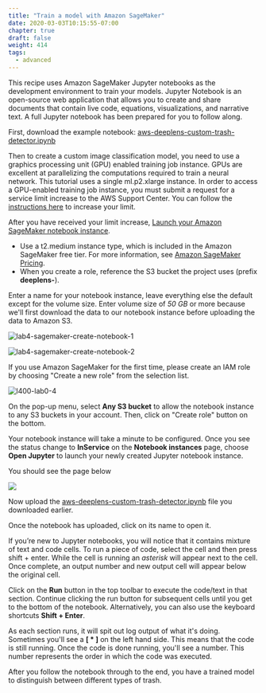 ```yaml
---
title: "Train a model with Amazon SageMaker"
date: 2020-03-03T10:15:55-07:00
chapter: true
draft: false
weight: 414
tags:
  - advanced
---
```

This recipe uses Amazon SageMaker Jupyter notebooks as the development environment to train your models. Jupyter Notebook is an open-source web application that allows you to create and share documents that contain live code, equations, visualizations, and narrative text. A full Jupyter notebook has been prepared for you to follow along.

First, download the example notebook: [aws-deeplens-custom-trash-detector.ipynb](/code/trash-sorter/aws-deeplens-custom-trash-detector.ipynb) 

Then to create a custom image classification model, you need to use a graphics processing unit (GPU) enabled training job instance. GPUs are excellent at parallelizing the computations required to train a neural network. This tutorial uses a single ml.p2.xlarge instance. In order to access a GPU-enabled training job instance, you must submit a request for a service limit increase to the AWS Support Center. You can follow the [instructions here](/400_advanced/410_trash_sorter/411_setup/) to increase your limit. 

After you have received your limit increase, [Launch your Amazon SageMaker notebook instance](https://docs.aws.amazon.com/sagemaker/latest/dg/gs-setup-working-env.html). 

* Use a t2.medium instance type, which is included in the Amazon SageMaker free tier. For more information, see [Amazon SageMaker Pricing](https://aws.amazon.com/sagemaker/pricing/).
* When you create a role, reference the S3 bucket the project uses (prefix **deeplens-**).

Enter a name for your notebook instance, leave everything else the default except for the volume size. Enter volume size of *50 GB* or more because we'll first download the data to our notebook instance before uploading the data to Amazon S3.

![lab4-sagemaker-create-notebook-1](/images/400_train_a_custom_model/lab4-sagemaker-create-notebook-1.png)

![lab4-sagemaker-create-notebook-2](/images/400_train_a_custom_model/lab4-sagemaker-create-notebook-2.png)

If you use Amazon SageMaker for the first time, please create an IAM role by choosing "Create a new role" from the selection list.

![l400-lab0-4](/images/400_train_a_custom_model/lab4-sagemaker-create-notebook-6.png)

On the pop-up menu, select **Any S3 bucket** to allow the notebook instance to any S3 buckets in your account. Then, click on "Create role" button on the bottom.

Your notebook instance will take a minute to be configured. Once you see the status change to **InService** on the **Notebook instances** page, choose **Open Jupyter** to launch your newly created Jupyter notebook instance.

You should see the page below

![](/images/400_advanced/410_build_a_custom_ml/414_training_a_model/notebookupload.jpg)

Now upload the [aws-deeplens-custom-trash-detector.ipynb](/code/trash-sorter/aws-deeplens-custom-trash-detector.ipynb) file you downloaded earlier.

Once the notebook has uploaded, click on its name to open it.

If you’re new to Jupyter notebooks, you will notice that it contains mixture of text and code cells. To run a piece of code, select the cell and then press shift + enter. While the cell is running an *asterisk* will appear next to the cell. Once complete, an output number and new output cell will appear below the original cell.

Click on the **Run** button in the top toolbar to execute the code/text in that section. Continue clicking the run button for subsequent cells until you get to the bottom of the notebook. Alternatively, you can also use the keyboard shortcuts **Shift + Enter**.

As each section runs, it will spit out log output of what it's doing. Sometimes you'll see a **[ * ]** on the left hand side. This means that the code is still running. Once the code is done running, you'll see a number. This number represents the order in which the code was executed.

After you follow the notebook through to the end, you have a trained model to distinguish between different types of trash.

